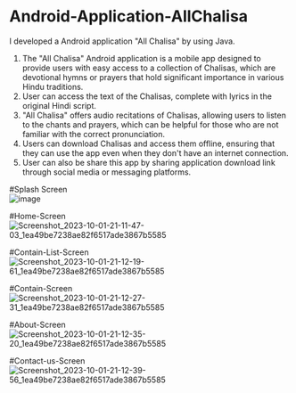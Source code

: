 # Android-Application-AllChalisa
I developed a Android application "All Chalisa" by using Java.

1. The "All Chalisa" Android application is a mobile app designed to provide users with easy access to a collection of Chalisas, which are devotional hymns or prayers that hold significant importance in various Hindu traditions.
2. User can access the text of the Chalisas, complete with lyrics in the original Hindi script.
3. "All Chalisa" offers audio recitations of Chalisas, allowing users to listen to the chants and prayers, which can be helpful for those who are not familiar with the correct pronunciation.
4. Users can download Chalisas and access them offline, ensuring that they can use the app even when they don't have an internet connection.
5. User can also be share this app by sharing application download link through social media or messaging platforms.

#Splash Screen <br>
![image](https://github.com/Ayush-Gupta5/Android-Application-AllChalisa/assets/143918681/f62645d8-e27c-4fd3-8726-1632d9fb3865)




#Home-Screen
![Screenshot_2023-10-01-21-11-47-03_1ea49be7238ae82f6517ade3867b5585](https://github.com/Ayush-Gupta5/Android-Application-AllChalisa/assets/143918681/b6219b84-c7eb-4a32-a691-bc8b520d35b5)



#Contain-List-Screen
![Screenshot_2023-10-01-21-12-19-61_1ea49be7238ae82f6517ade3867b5585](https://github.com/Ayush-Gupta5/Android-Application-AllChalisa/assets/143918681/8dfe03ce-db2b-44ad-bd26-b8d0f6cc87f0)



#Contain-Screen
![Screenshot_2023-10-01-21-12-27-31_1ea49be7238ae82f6517ade3867b5585](https://github.com/Ayush-Gupta5/Android-Application-AllChalisa/assets/143918681/22a82972-df8c-408f-9355-9f7914cfb82e)



#About-Screen
![Screenshot_2023-10-01-21-12-35-20_1ea49be7238ae82f6517ade3867b5585](https://github.com/Ayush-Gupta5/Android-Application-AllChalisa/assets/143918681/23bc929a-23ba-44bc-837e-0ae118c79270)



#Contact-us-Screen
![Screenshot_2023-10-01-21-12-39-56_1ea49be7238ae82f6517ade3867b5585](https://github.com/Ayush-Gupta5/Android-Application-AllChalisa/assets/143918681/b0695716-d3c5-43c4-894a-54afa0d3bfee)










